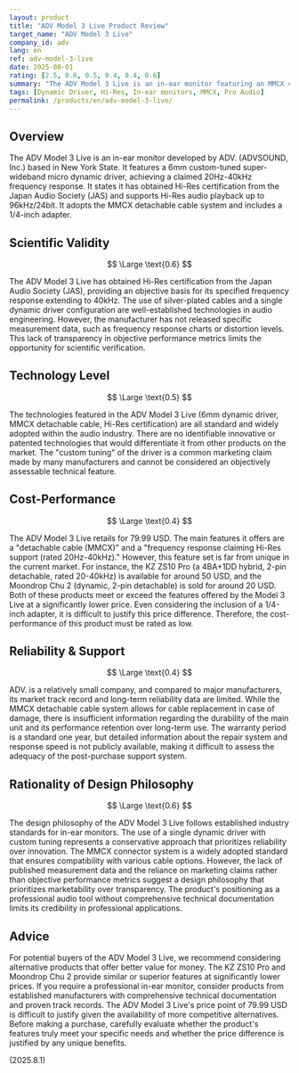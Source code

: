 ```yaml
---
layout: product
title: "ADV Model 3 Live Product Review"
target_name: "ADV Model 3 Live"
company_id: adv
lang: en
ref: adv-model-3-live
date: 2025-08-01
rating: [2.5, 0.6, 0.5, 0.4, 0.4, 0.6]
summary: "The ADV Model 3 Live is an in-ear monitor featuring an MMCX connector and claiming Hi-Res support. However, with numerous products on the market offering equivalent or better features at a lower price, its 79.99 USD price point lacks competitiveness."
tags: [Dynamic Driver, Hi-Res, In-ear monitors, MMCX, Pro Audio]
permalink: /products/en/adv-model-3-live/
---
```

## Overview

The ADV Model 3 Live is an in-ear monitor developed by ADV. (ADVSOUND, Inc.) based in New York State. It features a 6mm custom-tuned super-wideband micro dynamic driver, achieving a claimed 20Hz-40kHz frequency response. It states it has obtained Hi-Res certification from the Japan Audio Society (JAS) and supports Hi-Res audio playback up to 96kHz/24bit. It adopts the MMCX detachable cable system and includes a 1/4-inch adapter.

## Scientific Validity

$$ \Large \text{0.6} $$

The ADV Model 3 Live has obtained Hi-Res certification from the Japan Audio Society (JAS), providing an objective basis for its specified frequency response extending to 40kHz. The use of silver-plated cables and a single dynamic driver configuration are well-established technologies in audio engineering. However, the manufacturer has not released specific measurement data, such as frequency response charts or distortion levels. This lack of transparency in objective performance metrics limits the opportunity for scientific verification.

## Technology Level

$$ \Large \text{0.5} $$

The technologies featured in the ADV Model 3 Live (6mm dynamic driver, MMCX detachable cable, Hi-Res certification) are all standard and widely adopted within the audio industry. There are no identifiable innovative or patented technologies that would differentiate it from other products on the market. The "custom tuning" of the driver is a common marketing claim made by many manufacturers and cannot be considered an objectively assessable technical feature.

## Cost-Performance

$$ \Large \text{0.4} $$

The ADV Model 3 Live retails for 79.99 USD. The main features it offers are a "detachable cable (MMCX)" and a "frequency response claiming Hi-Res support (rated 20Hz-40kHz)." However, this feature set is far from unique in the current market. For instance, the KZ ZS10 Pro (a 4BA+1DD hybrid, 2-pin detachable, rated 20-40kHz) is available for around 50 USD, and the Moondrop Chu 2 (dynamic, 2-pin detachable) is sold for around 20 USD. Both of these products meet or exceed the features offered by the Model 3 Live at a significantly lower price. Even considering the inclusion of a 1/4-inch adapter, it is difficult to justify this price difference. Therefore, the cost-performance of this product must be rated as low.

## Reliability & Support

$$ \Large \text{0.4} $$

ADV. is a relatively small company, and compared to major manufacturers, its market track record and long-term reliability data are limited. While the MMCX detachable cable system allows for cable replacement in case of damage, there is insufficient information regarding the durability of the main unit and its performance retention over long-term use. The warranty period is a standard one year, but detailed information about the repair system and response speed is not publicly available, making it difficult to assess the adequacy of the post-purchase support system.

## Rationality of Design Philosophy

$$ \Large \text{0.6} $$

The design philosophy of the ADV Model 3 Live follows established industry standards for in-ear monitors. The use of a single dynamic driver with custom tuning represents a conservative approach that prioritizes reliability over innovation. The MMCX connector system is a widely adopted standard that ensures compatibility with various cable options. However, the lack of published measurement data and the reliance on marketing claims rather than objective performance metrics suggest a design philosophy that prioritizes marketability over transparency. The product's positioning as a professional audio tool without comprehensive technical documentation limits its credibility in professional applications.

## Advice

For potential buyers of the ADV Model 3 Live, we recommend considering alternative products that offer better value for money. The KZ ZS10 Pro and Moondrop Chu 2 provide similar or superior features at significantly lower prices. If you require a professional in-ear monitor, consider products from established manufacturers with comprehensive technical documentation and proven track records. The ADV Model 3 Live's price point of 79.99 USD is difficult to justify given the availability of more competitive alternatives. Before making a purchase, carefully evaluate whether the product's features truly meet your specific needs and whether the price difference is justified by any unique benefits.

(2025.8.1)
